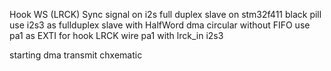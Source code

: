 Hook WS (LRCK) Sync signal on i2s full duplex slave on stm32f411 black pill
use i2s3 as fullduplex slave with HalfWord dma circular without FIFO
use pa1 as EXTI for hook LRCK
wire pa1 with lrck_in i2s3

starting dma transmit
chxematic

